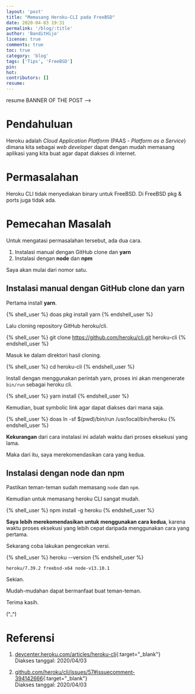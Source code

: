 ```yaml
---
layout: 'post'
title: "Memasang Heroku-CLI pada FreeBSD"
date: 2020-04-03 19:31
permalink: '/blog/:title'
author: 'BanditHijo'
license: true
comments: true
toc: true
category: 'blog'
tags: ['Tips', 'FreeBSD']
pin:
hot:
contributors: []
resume:
---
```


resume BANNER OF THE POST -->
<!-- <img class="post&#45;body&#45;img" src="{{ site.lazyload.logo_blank_banner }}" data&#45;echo="#" alt="banner"> -->

# Pendahuluan

Heroku adalah *Cloud Application Platform* (PAAS - *Platform as a Service*) dimana kita sebagai *web developer* dapat dengan mudah memasang aplikasi yang kita buat agar dapat diakses di internet.

# Permasalahan

Heroku CLI tidak menyediakan binary untuk FreeBSD. Di FreeBSD pkg & ports juga tidak ada.

# Pemecahan Masalah

Untuk mengatasi permasalahan tersebut, ada dua cara.

1. Instalasi manual dengan GitHub clone dan **yarn**
2. Instalasi dengan **node** dan **npm**

Saya akan mulai dari nomor satu.

## Instalasi manual dengan GitHub clone dan yarn

Pertama install **yarn**.

{% shell_user %}
doas pkg install yarn
{% endshell_user %}

Lalu cloning repository GitHub heroku/cli.

{% shell_user %}
git clone https://github.com/heroku/cli.git heroku-cli
{% endshell_user %}

Masuk ke dalam direktori hasil cloning.

{% shell_user %}
cd heroku-cli
{% endshell_user %}

Install dengan menggunakan perintah yarn, proses ini akan mengenerate `bin/run` sebagai heroku cli.

{% shell_user %}
yarn install
{% endshell_user %}

Kemudian, buat symbolic link agar dapat diakses dari mana saja.

{% shell_user %}
doas ln -sf $(pwd)/bin/run /usr/local/bin/heroku
{% endshell_user %}

**Kekurangan** dari cara instalasi ini adalah waktu dari proses eksekusi yang lama.

Maka dari itu, saya merekomendasikan cara yang kedua.

## Instalasi dengan node dan npm

Pastikan teman-teman sudah memasang `node` dan `npm`.

Kemudian untuk memasang heroku CLI sangat mudah.

{% shell_user %}
npm install -g heroku
{% endshell_user %}

**Saya lebih merekomendasikan untuk menggunakan cara kedua**, karena waktu proses eksekusi yang lebih cepat daripada menggunakan cara yang pertama.

Sekarang coba lakukan pengecekan versi.

{% shell_user %}
heroku --version
{% endshell_user %}

```
heroku/7.39.2 freebsd-x64 node-v13.10.1
```

Sekian.

Mudah-mudahan dapat bermanfaat buat teman-teman.

Terima kasih.

(^_^)







# Referensi

1. [devcenter.heroku.com/articles/heroku-cli](https://devcenter.heroku.com/articles/heroku-cli){:target="_blank"}
<br>Diakses tanggal: 2020/04/03

2. [github.com/heroku/cli/issues/57#issuecomment-394142666](https://github.com/heroku/cli/issues/57#issuecomment-394142666){:target="_blank"}
<br>Diakses tanggal: 2020/04/03

